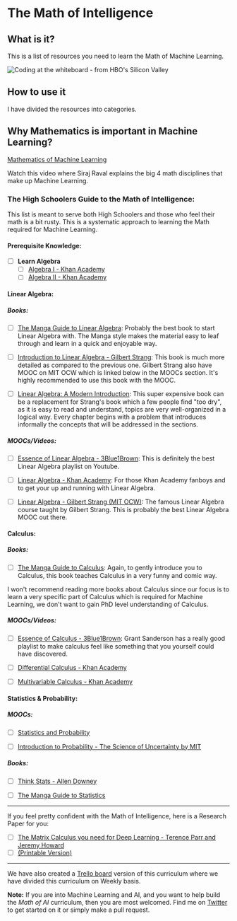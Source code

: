 # The Math of Intelligence

## What is it?

This is a list of resources you need to learn the Math of Machine Learning.

![Coding at the whiteboard - from HBO's Silicon Valley](https://dng5l3qzreal6.cloudfront.net/2016/Aug/coding_board_small-1470866369118.jpg)

## How to use it

I have divided the resources into categories.

## Why Mathematics is important in Machine Learning?

[Mathematics of Machine Learning](https://www.youtube.com/watch?v=8onB7rPG4Pk)

Watch this video where Siraj Raval explains the big 4 math disciplines that make up Machine Learning.

### The High Schoolers Guide to the Math of Intelligence:

This list is meant to serve both High Schoolers and those who feel their math is a bit rusty. This is a systematic approach to learning the Math required for Machine Learning.

#### Prerequisite Knowledge:
- [ ] **Learn Algebra**
    - [ ] [Algebra I - Khan Academy](https://www.khanacademy.org/math/algebra)
    - [ ] [Algebra II - Khan Academy](https://www.khanacademy.org/math/algebra2)

#### Linear Algebra:

##### Books:

- [ ] [The Manga Guide to Linear Algebra](https://nostarch.com/linearalgebra): Probably the best book to start Linear Algebra with. The Manga style makes the material easy to leaf through and learn in a quick and enjoyable way.

- [ ] [Introduction to Linear Algebra - Gilbert Strang](https://www.amazon.com/Introduction-Linear-Algebra-Fourth-Gilbert/dp/0980232716): This book is much more detailed as compared to the previous one. Gilbert Strang also have MOOC on MIT OCW which is linked below in the MOOCs section. It's highly recommended to use this book with the MOOC.

- [ ] [Linear Algebra: A Modern Introduction](https://www.amazon.com/Linear-Algebra-Introduction-Available-Enhanced/dp/0538735457/ref=sr_1_fkmr0_1?s=books&ie=UTF8&qid=1521357592&sr=1-1-fkmr0&keywords=linear+algebra+a+modern+introduction+4th+edition): This super expensive book can be a replacement for Strang's book which a few people find "too dry", as it is easy to read and understand, topics are very well-organized in a logical way. Every chapter begins with a problem that introduces informally the concepts that will be addressed in the sections.

##### MOOCs/Videos:

- [ ] [Essence of Linear Algebra - 3Blue1Brown](https://www.youtube.com/playlist?list=PLZHQObOWTQDPD3MizzM2xVFitgF8hE_ab): This is definitely the best Linear Algebra playlist on Youtube.

- [ ] [Linear Algebra - Khan Academy](https://www.khanacademy.org/math/linear-algebra): For those Khan Academy fanboys and to get your up and running with Linear Algebra.

- [ ] [Linear Algebra - Gilbert Strang (MIT OCW)](https://ocw.mit.edu/courses/mathematics/18-06-linear-algebra-spring-2010/): The famous Linear Algebra course taught by Gilbert Strang. This is probably the best Linear Algebra MOOC out there.

#### Calculus:

##### Books:

- [ ] [The Manga Guide to Calculus](https://nostarch.com/mg_calculus.htm): Again, to gently introduce you to Calculus, this book teaches Calculus in a very funny and comic way.

I won't recommend reading more books about Calculus since our focus is to learn a very specific part of Calculus which is required for Machine Learning, we don't want to gain PhD level understanding of Calculus.

##### MOOCs/Videos:

- [ ] [Essence of Calculus - 3Blue1Brown](https://www.youtube.com/playlist?list=PLZHQObOWTQDMsr9K-rj53DwVRMYO3t5Yr): Grant Sanderson has a really good playlist to make calculus feel like something that you yourself could have discovered.

- [ ] [Differential Calculus - Khan Academy](https://www.khanacademy.org/math/differential-calculus)

- [ ] [Multivariable Calculus - Khan Academy](https://www.khanacademy.org/math/multivariable-calculus)

#### Statistics & Probability:

##### MOOCs:

- [ ] [Statistics and Probability](https://www.khanacademy.org/math/statistics-probability)

- [ ] [Introduction to Probability - The Science of Uncertainty by MIT](https://www.edx.org/course/introduction-probability-science-mitx-6-041x-2)

##### Books:

- [ ] [Think Stats - Allen Downey](http://shop.oreilly.com/product/0636920034094.do)

- [ ] [The Manga Guide to Statistics](https://nostarch.com/mg_statistics.htm)

---

If you feel pretty confident with the Math of Intelligence, here is a Research Paper for you:

- [ ] [The Matrix Calculus you need for Deep Learning - Terence Parr and Jeremy Howard](http://parrt.cs.usfca.edu/doc/matrix-calculus/index.html)
- [ ] [(Printable Version)](https://arxiv.org/abs/1802.01528)

---

We have also created a [Trello board](https://trello.com/b/6KXvxxbd/the-math-of-intelligence) version of this curriculum where we have divided this curriculum on Weekly basis.

**Note:** If you are into Machine Learning and AI, and you want to help build the *Math of AI* curriculum, then you are most welcomed. Find me on [Twitter](https://twitter.com/akshaywebster) to get started on it or simply make a pull request.
